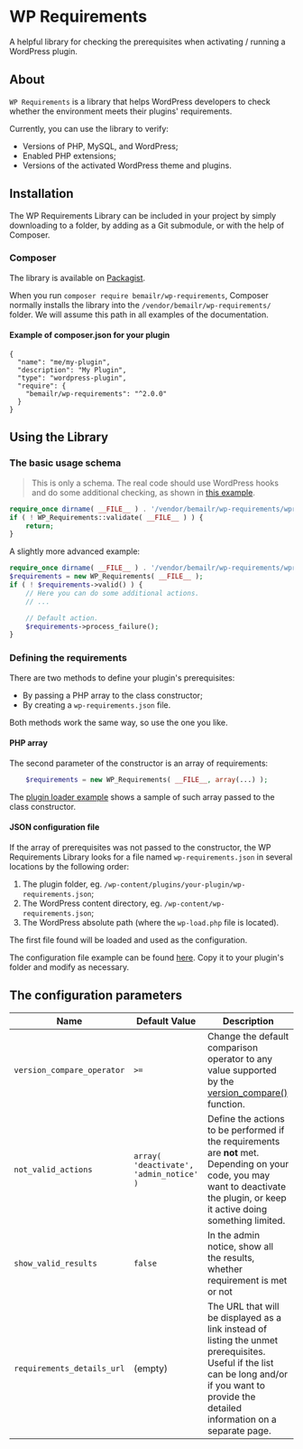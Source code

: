# WP Requirements

A helpful library for checking the prerequisites when activating / running a WordPress plugin.

## About

`WP Requirements` is a library that helps WordPress developers to check whether the environment meets their plugins' requirements.

Currently, you can use the library to verify:

* Versions of PHP, MySQL, and WordPress;
* Enabled PHP extensions;
* Versions of the activated WordPress theme and plugins.

## Installation

The WP Requirements Library can be included in your project by simply downloading to a folder, by adding as a Git submodule, or with the help of Composer.

### Composer

The library is available on [Packagist](https://packagist.org/packages/bemailr/wp-requirements).

When you run `composer require bemailr/wp-requirements`, Composer normally installs the library into the `/vendor/bemailr/wp-requirements/` folder. We will assume this path in all examples of the documentation.

#### Example of composer.json for your plugin

```
{
  "name": "me/my-plugin",
  "description": "My Plugin",
  "type": "wordpress-plugin",
  "require": {
    "bemailr/wp-requirements": "^2.0.0"
  }
}
```

## Using the Library

### The basic usage schema

> This is only a schema. The real code should use WordPress hooks and do some additional checking, as shown in [this example](./sample-plugin-loader.php).

```php
require_once dirname( __FILE__ ) . '/vendor/bemailr/wp-requirements/wpr-loader.php';
if ( ! WP_Requirements::validate( __FILE__ ) ) {
    return;
}
```

A slightly more advanced example:

```php
require_once dirname( __FILE__ ) . '/vendor/bemailr/wp-requirements/wpr-loader.php';
$requirements = new WP_Requirements( __FILE__ );
if ( ! $requirements->valid() ) {
    // Here you can do some additional actions.
    // ...

    // Default action.
    $requirements->process_failure();
}
```

### Defining the requirements

There are two methods to define your plugin's prerequisites:

* By passing a PHP array to the class constructor;
* By creating a `wp-requirements.json` file.

Both methods work the same way, so use the one you like.

#### PHP array

The second parameter of the constructor is an array of requirements:

```php
    $requirements = new WP_Requirements( __FILE__, array(...) );
```

The [plugin loader example](./sample-plugin-loader.php) shows a sample of such array passed to the class constructor.

#### JSON configuration file

If the array of prerequisites was not passed to the constructor, the WP Requirements Library looks for a file named `wp-requirements.json` in several locations by the following order:

1. The plugin folder, eg. `/wp-content/plugins/your-plugin/wp-requirements.json`;
1. The WordPress content directory, eg. `/wp-content/wp-requirements.json`;
1. The WordPress absolute path (where the `wp-load.php` file is located).

The first file found will be loaded and used as the configuration.

The configuration file example can be found [here](./sample-wp-requirements.json). Copy it to your plugin's folder and modify as necessary.


## The configuration parameters

| Name | Default Value | Description |
| --- | --- | --- |
| `version_compare_operator`  | `>=` | Change the default comparison operator to any value supported by the [version_compare()](http://php.net/manual/en/function.version-compare.php) function. |
| `not_valid_actions` | `array( 'deactivate', 'admin_notice' )` | Define the actions to be performed if the requirements are **not** met. Depending on your code, you may want to deactivate the plugin, or keep it active doing something limited. |
| `show_valid_results` | `false` | In the admin notice, show all the results, whether requirement is met or not |
| `requirements_details_url`  | (empty) | The URL that will be displayed as a link instead of listing the unmet prerequisites. Useful if the list can be long and/or if you want to provide the detailed information on a separate page. |

